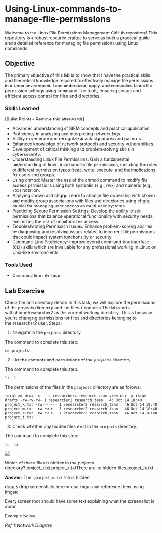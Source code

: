 # Using-Linux-commands-to-manage-file-permissions
Welcome to the Linux File Permissions Management GitHub repository! This repository is a robust resource crafted to serve as both a practical guide and a detailed reference for managing file permissions using Linux commands. 

## Objective
The primary objective of this lab is to show that I have the practical skills and theoretical knowledge required to effectively manage file permissions in a Linux environment. I can understand, apply, and manipulate Linux file permission settings using command-line tools, ensuring secure and efficient access control for files and directories.

### Skills Learned
[Bullet Points - Remove this afterwards]

- Advanced understanding of SIEM concepts and practical application.
- Proficiency in analyzing and interpreting network logs.
- Ability to generate and recognize attack signatures and patterns.
- Enhanced knowledge of network protocols and security vulnerabilities.
- Development of critical thinking and problem-solving skills in cybersecurity.
- Understanding Linux File Permissions: Gain a fundamental understanding of how Linux handles file permissions, including the roles of different permission types (read, write, execute) and the implications for users and groups.
- Using chmod: Master the use of the chmod command to modify file access permissions using both symbolic (e.g., rwx) and numeric (e.g., 755) notation.
- Applying chown and chgrp: Learn to change file ownership with chown and modify group associations with files and directories using chgrp, crucial for managing user access on multi-user systems.
- Practicing Secure Permission Settings: Develop the ability to set permissions that balance operational functionality with security needs, minimizing the risk of unauthorized access.
- Troubleshooting Permission Issues: Enhance problem-solving abilities by diagnosing and resolving issues related to incorrect file permissions that could impact system functionality or security.
- Command-Line Proficiency: Improve overall command-line interface (CLI) skills which are invaluable for any professional working in Linux or Unix-like environments.

### Tools Used

- Command line interface

## Lab Exercise

Check file and directory details
In this task, we will explore the permissions of the projects directory and the files it contains.The lab starts with /home/researcher2 as the current working directory. This is because you're changing permissions for files and directories belonging to the researcher2 user. 
Steps:
1. Navigate to the `projects` directory.

The command to complete this step:

`cd projects`

2. List the contents and permissions of the `projects` directory.

The command to complete this step:

`ls -l`

The permissions of the files in the `projects` directory are as follows:

`total 20
drwx--x--- 2 researcher2 research_team 4096 Oct 14 18:40 drafts
-rw-rw-rw- 1 researcher2 research_team   46 Oct 14 18:40 project_k.txt
-rw-r----- 1 researcher2 research_team   46 Oct 14 18:40 project_m.txt
-rw-rw-r-- 1 researcher2 research_team   46 Oct 14 18:40 project_r.txt
-rw-rw-r-- 1 researcher2 research_team   46 Oct 14 18:40 project_t.txt`

3. Check whether any hidden files exist in the `projects` directory.

The command to complete this step:

`ls -la`

<img src = "https://i.imgur.com/a/AhoZF1T.jpg" />

Which of these files is hidden in the projects directory?.project_r.txt.project_x.txtThere are no hidden files.project_m.txt


**Answer**: The `.project_x.txt` file is hidden.




drag & drop screenshots here or use imgur and reference them using imgsrc

Every screenshot should have some text explaining what the screenshot is about.

Example below.

*Ref 1: Network Diagram*
